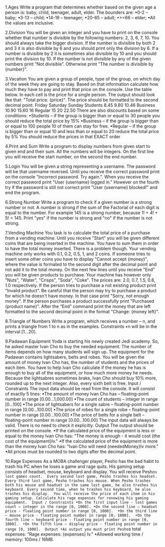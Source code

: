 1.Ages
Write a program that determines whether based on the given age a person is: baby, child, teenager, adult, elder. The bounders are:
•0-2 – baby; 
•3-13 – child; 
•14-19 – teenager;
•20-65 – adult;
•>=66 – elder; 
•All the values are inclusive.

2.Division
You will be given an integer and you have to print on the console whether that number is divisible by the following numbers: 2, 3, 6, 7, 10. You should always take the bigger division. If the number is divisible by both 2 and 3 it is also divisible by 6 and you should print only the division by 6. If a number is divisible by 2 it is sometimes also divisible by 10 and you should print the division by 10. If the number is not divisible by any of the given numbers print “Not divisible”. Otherwise print "The number is divisible by {number}".

3.Vacation
You are given a group of people, type of the group, on which day of the week they are going to stay. Based on that information calculate how much they have to pay and print that price on the console. Use the table below. In each cell is the price for a single person. The output should look like that: "Total price: {price}". The price should be formatted to the second decimal point.
	        Friday	Saturday	Sunday
Students	8.45	9.80	        10.46
Business	10.90	15.60	        16
Regular	        15	20	        22.50
There are also discounts based on some conditions:
•Students – if the group is bigger than or equal to 30 people you should reduce the total price by 15%
•Business – if the group is bigger than or equal to  100 people 10 of them can stay for free.
•Regular – if the group is bigger than or equal 10 and less than or equal to 20 reduce the total price by 5% 
You should reduce the prices in that EXACT order

4.Print and Sum
Write a program to display numbers from given start to given end and their sum. All the numbers will be integers. On the first line you will receive the start number, on the second the end number.

5.Login
You will be given a string representing a username. The password will be that username reversed. Until you receive the correct password print on the console "Incorrect password. Try again.". When you receive the correct password print "User {username} logged in." However on the fourth try if the password is still not correct print "User {username} blocked!" and end the program.

6.Strong Number
Write a program to check if a given number is a strong number or not. A number is strong if the sum of the Factorial of each digit is equal to the number. For example 145 is a strong number, because 1! + 4! + 5! = 145. Print "yes" if the number is strong and "no" if the number is not strong.

7.Vending Machine
You task is to calculate the total price of a purchase from a vending machine. Until you receive "Start" you will be given different coins that are being inserted in the machine. You have to sum them in order to have the total money inserted. There is a problem though. Your vending machine only works with 0.1, 0.2, 0.5, 1, and 2 coins. If someone tries to insert some other coins you have to display "Cannot accept {money}", where the value is formated to the second digit after the decimal point and not add it to the total money. On the next few lines until you receive "End" you will be given products to purchase. Your machine has however only "Nuts", "Water", "Crisps", "Soda", "Coke". The prices are: 2.0, 0.7, 1.5, 0.8, 1.0 respectively. If the person tries to purchase a not existing product print “Invalid product”. Be careful that the person may try to purchase a product for which he doesn't have money. In that case print "Sorry, not enough money". If the person purchases a product successfully print "Purchased {product name}". After the “End” command print the money that are left formatted to the second decimal point in the format "Change: {money left}".

8.Triangle of Numbers
Write a program, which receives a number – n, and prints a triangle from 1 to n as in the examples.
Constraints
•n will be in the interval [1...20].

9.Padawan Equipment
Yoda is starting his newly created Jedi academy. So, he asked master Ivan Cho to buy the needed equipment. The number of items depends on how many students will sign up. The equipment for the Padawan contains lightsabers, belts and robes. 
You will be given the amount of money Ivan Cho has, the number of students and the prices of each item. You have to help Ivan Cho calculate if the money he has is enough to buy all of the equipment, or how much more money he needs. 
Because the lightsabres sometimes brake, Ivan Cho should buy 10% more, rounded up to the next integer. Also, every sixth belt is free. 
Input / Constraints
The input data should be read from the console. It will consist of exactly 5 lines:
•The amount of money Ivan Cho has – floating-point number in range [0.00…1,000.00]
•The count of students – integer in range [0…100]
•The price of lightsabers for a single sabre – floating-point number in range [0.00…100.00]
•The price of robes for a single robe – floating-point number in range [0.00…100.00]
•The price of belts for a single belt – floating-point number in range [0.00…100.00]
The input data will always be valid. There is no need to check it explicitly.
Output
The output should be printed on the console.
•If the calculated price of the equipment is less or equal to the money Ivan Cho has:
"The money is enough - it would cost {the cost of the equipment}lv."
•If the calculated price of the equipment is more than the money Ivan Cho has:
"Ivan Cho will need {neededMoney}lv more."
•All prices must be rounded to two digits after the decimal point.

10.Rage Expenses
As a MOBA challenger player, Pesho has the bad habit to trash his PC when he loses a game and rage quits. His gaming setup consists of headset, mouse, keyboard and display. You will receive Pesho`s lost games count. 
Every second lost game, Pesho trashes his headset.
Every third lost game, Pesho trashes his mouse.
When Pesho trashes both his mouse and headset in the same lost game, he also trashes his keyboard.
Every second time, when he trashes his keyboard, he also trashes his display. 
You will receive the price of each item in his gaming setup. Calculate his rage expenses for renewing his gaming equipment. 
Input / Constraints
•On the first input line - lost games count – integer in the range [0, 1000].
•On the second line – headset price - floating point number in range [0, 1000]. 
•On the third line – mouse price - floating point number in range [0, 1000]. 
•On the fourth line – keyboard price - floating point number in range [0, 1000]. 
•On the fifth line – display price - floating point number in range [0, 1000]. 
Output
•As output you must print Pesho`s total expenses: "Rage expenses: {expenses} lv."
•Allowed working time / memory: 100ms / 16MB.

